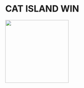 <!DOCTYPE html>
<html>
  <head> 
    <meta charset="utf-8">
     <title>CAT ISLAND:</title>
  </head>
  <body>
  <h1> CAT ISLAND WIN </h1>
  <img src="https://cdn.discordapp.com/attachments/933643574111772685/1007772172065972244/unknown.png" width="200">
  </body>
</html>

